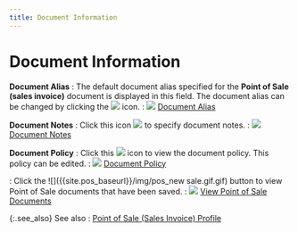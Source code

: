 ```yaml
---
title: Document Information
---
```


# Document Information


**Document Alias**
: The default document alias specified for the **Point of Sale (sales invoice)** document  is displayed in this field. The document alias can be changed by clicking  the ![]({{site.pos_baseurl}}/img/pos_pos_invoice_button.gif) icon.
: ![]({{site.pos_baseurl}}/img/lens.gif) [Document  Alias]({{site.pos_baseurl}}/misc/document_alias_doc_info_pos_docs.html)


**Document Notes**
: Click this icon ![]({{site.pos_baseurl}}/img/pos_document_notes.gif) to specify document  notes.
: ![]({{site.pos_baseurl}}/img/lens.gif) [Document  Notes]({{site.pos_baseurl}}/misc/document_notes_doc_info_pos_docs.html)


**Document Policy**
: Click this ![]({{site.pos_baseurl}}/img/pos_document_policy_icon.gif) icon to view the document  policy. This policy can be edited.
: ![]({{site.pos_baseurl}}/img/lens.gif) [Document  Policy]({{site.pos_baseurl}}/misc/document_policy_document_information_pos_content.html)


**<New Sale>**
: Click the ![]({{site.pos_baseurl}}/img/pos_new sale.gif.gif) button to view Point  of Sale documents that have been saved.
: ![]({{site.pos_baseurl}}/img/lens.gif) [View  Point of Sale Documents]({{site.pos_baseurl}}/misc/view_point_of_sale_documents.html)


{:.see_also}
See also
: [Point  of Sale (Sales Invoice) Profile]({{site.pos_baseurl}}/pos-trans/create-pos-doc/pos-si-profile/pos-create-si/profile/the_point_of_sales_invoice_profile.html)
